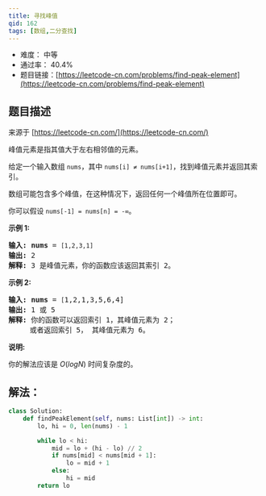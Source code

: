 ```yaml
---
title: 寻找峰值
qid: 162
tags: [数组,二分查找]
---
```



- 难度： 中等
- 通过率： 40.4%
- 题目链接：[https://leetcode-cn.com/problems/find-peak-element](https://leetcode-cn.com/problems/find-peak-element)


## 题目描述

来源于 [https://leetcode-cn.com/](https://leetcode-cn.com/)

<p>峰值元素是指其值大于左右相邻值的元素。</p>

<p>给定一个输入数组&nbsp;<code>nums</code>，其中 <code>nums[i] &ne; nums[i+1]</code>，找到峰值元素并返回其索引。</p>

<p>数组可能包含多个峰值，在这种情况下，返回任何一个峰值所在位置即可。</p>

<p>你可以假设&nbsp;<code>nums[-1] = nums[n] = -&infin;</code>。</p>

<p><strong>示例 1:</strong></p>

<pre><strong>输入:</strong> <strong>nums</strong> = <code>[1,2,3,1]</code>
<strong>输出:</strong> 2
<strong>解释: </strong>3 是峰值元素，你的函数应该返回其索引 2。</pre>

<p><strong>示例&nbsp;2:</strong></p>

<pre><strong>输入:</strong> <strong>nums</strong> = <code>[</code>1,2,1,3,5,6,4]
<strong>输出:</strong> 1 或 5 
<strong>解释:</strong> 你的函数可以返回索引 1，其峰值元素为 2；
&nbsp;    或者返回索引 5， 其峰值元素为 6。
</pre>

<p><strong>说明:</strong></p>

<p>你的解法应该是&nbsp;<em>O</em>(<em>logN</em>)<em>&nbsp;</em>时间复杂度的。</p>


## 解法：


```python
class Solution:
    def findPeakElement(self, nums: List[int]) -> int:
        lo, hi = 0, len(nums) - 1

        while lo < hi:
            mid = lo + (hi - lo) // 2
            if nums[mid] < nums[mid + 1]:
                lo = mid + 1
            else:
                hi = mid
        return lo
```
